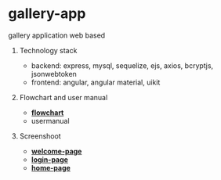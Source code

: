 # gallery-app
gallery application web based

1. Technology stack
    - backend: express, mysql, sequelize, ejs, axios, bcryptjs, jsonwebtoken
    - frontend: angular, angular material, uikit

2. Flowchart and user manual
    - [**flowchart**](./screenshoot/0.%20gallery-application-flowchart.png)
    - usermanual

3. Screenshoot
    - [**welcome-page**](./screenshoot/1.%20welcome-page.png)
    - [**login-page**](./screenshoot/2.%20login-page.png)
    - [**home-page**](./screenshoot/3.%20home-page.png)
